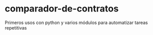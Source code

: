 # comparador-de-contratos
Primeros usos con python y varios módulos para automatizar tareas repetitivas 
